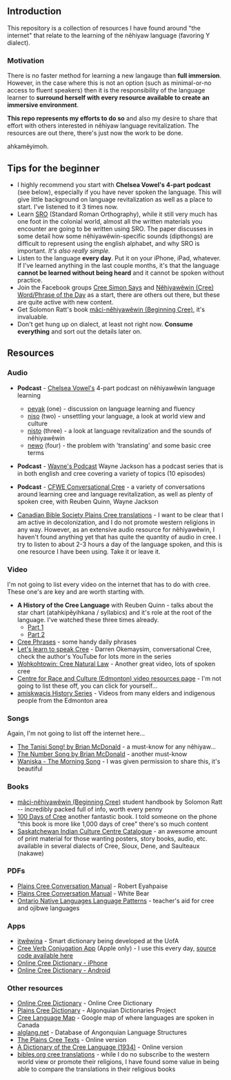 ## Introduction
This repository is a collection of resources I have found around "the internet" that relate to 
the learning of the nêhiyaw language (favoring Y dialect).

### Motivation
There is no faster method for learning a new langauge than **full immersion**. However, in the case where this
is not an option (such as minimal-or-no access to fluent speakers) then it is the responsibility of the
language learner to **surround herself with every resource available to create an immersive
environment**.

**This repo represents my efforts to do so** and also my desire to share that effort with
others interested in nêhiyaw language revitalization. The resources are out there, there's just
now the work to be done.

ahkamêyimoh.

## Tips for the beginner

 * I highly recommend you start with **Chelsea Vowel's 4-part podcast** (see below), especially if
 you have never spoken the language. This will give little background on language revitalization as
 well as a place to start. I've listened to it 3 times now.
 * Learn [SRO][1] (Standard Roman Orthography), while it still very much has one foot in the
 colonial world, almost all the written materials you encounter are going to be written using SRO.
 The paper discusses in some detail how some nêhiyawêwin-specific sounds (dipthongs) are difficult
 to represent using the english alphabet, and why SRO is important. *It's also really simple.*
 * Listen to the language **every day**. Put it on your iPhone, iPad, whatever. If I've learned
 anything in the last couple months, it's that the language **cannot be learned without being
 heard** and it cannot be spoken without practice.
 * Join the Facebook groups [Cree Simon Says][2] and [Nêhiyawêwin (Cree) Word/Phrase of the Day][3]
 as a start, there are others out there, but these are quite active with new content.
 * Get Solomon Ratt's book [mâci-nêhiyawêwin (Beginning Cree)](https://www.amazon.ca/Beginning-Cree-Solomon-Ratt/dp/0889774358), it's invaluable.
 * Don't get hung up on dialect, at least not right now. **Consume everything** and sort out the
 details later on.

[1]: http://resources.atlas-ling.ca/media/How_To_Spell_It_In_Cree-Standard_Orthography-Plains-Cree.pdf
[2]: https://www.facebook.com/groups/380099328844547/
[3]: https://www.facebook.com/groups/18414147673/

## Resources

### Audio

 * **Podcast** - [Chelsea Vowel's](http://apihtawikosisan.com/) 4-part podcast on nêhiyawêwin language learning
   - [peyak](https://soundcloud.com/m-tis-in-space/unsettling-your-language-peyak-1) (one) - discussion on language learning and fluency
   - [niso](https://soundcloud.com/m-tis-in-space/unsettling-your-language-niso-2) (two) - unsettling your language, a look at world view and culture
   - [nisto](https://soundcloud.com/m-tis-in-space/unsettling-your-language-nisto-3) (three) - a look at language revitalization and the sounds of nêhiyawêwin
   - [newo](https://soundcloud.com/m-tis-in-space/unsettling-your-language-newo-4) (four) - the problem with 'translating' and some basic cree terms

 * **Podcast** - [Wayne's Podcast](https://www.podomatic.com/podcasts/nehiyaw30) Wayne Jackson has a podcast series that is in both english and cree covering a
 variety of topics (10 episodes)

 * **Podcast** - [CFWE Conversational Cree](https://soundcloud.com/convocree) - a variety of conversations around
 learning cree and language revitalization, as well as plenty of spoken cree, with Reuben Quinn, Wayne Jackson

 * [Canadian Bible Society Plains Cree translations](http://www.biblesociety.ca/translation/cree-plains.html) - I want to be clear that I am active in decolonization, and I do not promote western religions in any way. However, as an extensive audio resource for nêhiyawêwin, I haven't found anything yet that has quite the quantity of audio in cree. I try to listen to about 2-3 hours a day of the language spoken, and this is one resource I have been using. Take it or leave it.

### Video
I'm not going to list every video on the internet that has to do with cree. These one's are key and
are worth starting with.

 * **A History of the Cree Language** with Reuben Quinn - talks about the star chart (atahkipêyihkana / syllabics) and it's role at the root of the language. I've watched these three times already.
   - [Part 1](https://www.youtube.com/watch?v=CpvuED_hJTM)
   - [Part 2](https://www.youtube.com/watch?v=PuHofizOjiY)
 * [Cree Phrases](https://www.youtube.com/channel/UCINEc-0LPsQ5Me2dR-LiW6w) - some handy daily phrases
 * [Let's learn to speak Cree](https://www.youtube.com/watch?v=xTZPoG-sJnU) - Darren Okemaysim, conversational Cree, check the author's YouTube for lots more in the series
 * [Wohkohtowin: Cree Natural Law](https://www.youtube.com/watch?v=NTXMrn2BZB0) - Another great video, lots of spoken cree
 * [Centre for Race and Culture (Edmonton) video resources page](https://cfrac.com/nehiyaw-language-lessons/nehiyaw-language-video-resources/) - I'm not going to list these off, you can click for yourself...
 * [amiskwacis History Series](https://www.youtube.com/channel/UCpX39TGNOgZvrhTMOnrilIg/videos) - Videos from many elders and indigenous people from the Edmonton area


### Songs
Again, I'm not going to list off the internet here...

 * [The Tanisi Song! by Brian McDonald](https://www.youtube.com/watch?v=nPKEjlCQq_U) - a must-know for any nêhiyaw...
 * [The Number Song by Brian McDonald](https://www.youtube.com/watch?v=zi2wmz_SxzI&feature=youtu.be) - another must-know
 * [Waniska - The Morning Song](https://www.youtube.com/watch?v=QQZAgSpB5T4) - I was given permission to share this, it's beautiful

### Books

 * [mâci-nêhiyawêwin (Beginning Cree)](https://www.amazon.ca/Beginning-Cree-Solomon-Ratt/dp/0889774358) student handbook by Solomon Ratt -- incredibly packed full of info, worth every penny
 * [100 Days of Cree](https://uofrpress.ca/Books/9/100-Days-of-Cree) another fantastic book. I told someone
 on the phone "this book is more like 1,000 days of cree" there's so much content
 * [Saskatchewan Indian Culture Centre Catalogue](http://www.sicc.sk.ca/fckimages/file/LearningOutlet/SICCProductPriceList%20-%202010.pdf) - an awesome amount of print material for those wanting posters, story books, audio, etc. available in several dialects of Cree, Sioux, Dene, and Saulteaux (nakawe)

### PDFs
 * [Plains Cree Conversation Manual](http://atlas-ling.ca/pdf/Beardys-Plains%20CreeConversation.pdf) - Robert Eyahpaise
 * [Plains Cree Conversation Manual](http://atlas-ling.ca/pdf/CONVERSATION_White_Bear_Plains_Cree.pdf) - White Bear
 * [Ontario Native Languages Language Patterns](http://www.npsc.ca/media/5715/native%20language%20curriculum%20grades%201%20-%2012.pdf) - teacher's aid
 for cree and ojibwe languages
 
### Apps
 * [itwêwina](http://altlab.ualberta.ca/itwewina/) - Smart dictionary being developed at the UofA
 * [Cree Verb Conjugation App](https://nistosap.wordpress.com/) (Apple only) - I use this every day, [source code available here](https://github.com/nehiyawetan)
 * [Online Cree Dictionary - iPhone](http://itunes.apple.com/us/app/creedictionary/id381010402?mt=8)
 * [Online Cree Dictionary - Android](https://play.google.com/store/apps/details?id=ca.Intellimedia.CreeDictionary)


### Other resources
 * [Online Cree Dictionary](http://www.creedictionary.com/) - Online Cree Dictionary
 * [Plains Cree Dictionary](https://dictionary.plainscree.atlas-ling.ca/#/browse) - Algonquian Dictionaries Project
 * [Cree Language Map](https://www.google.com/maps/d/u/0/viewer?ll=54.953130162855594%2C-105.19868719375&z=6&mid=1KQcuBlf6nALH6J1MC_DI0q-sG7A) - Google map of where languages are spoken in Canada
 * [alglang.net](http://alglang.net/) - Database of Angonquian Language Structures
 * [The Plains Cree Texts](https://archive.org/details/rosettaproject_crk_vertxt-2) - Online version
 * [A Dictionary of the Cree Language (1934)](https://archive.org/details/adictionarycree00watkgoog) - Online version
 * [bibles.org cree translations](https://bibles.org/crk-PCSBR/Mark/1) - while I do no subscribe to the western world view or promote their religions, I have found some value in being able to compare the translations in their religious books
